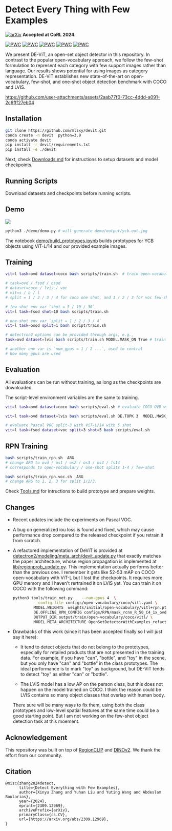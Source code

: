 # Detect Every Thing with Few Examples

[![arXiv](https://img.shields.io/badge/arXiv-2309.12969-b31b1b.svg)](https://arxiv.org/abs/2309.12969) **Accepted at CoRL 2024.**   

[![PWC](https://img.shields.io/endpoint.svg?url=https://paperswithcode.com/badge/detect-every-thing-with-few-examples/open-vocabulary-object-detection-on-lvis-v1-0)](https://paperswithcode.com/sota/open-vocabulary-object-detection-on-lvis-v1-0?p=detect-every-thing-with-few-examples) [![PWC](https://img.shields.io/endpoint.svg?url=https://paperswithcode.com/badge/detect-every-thing-with-few-examples/open-vocabulary-object-detection-on-mscoco)](https://paperswithcode.com/sota/open-vocabulary-object-detection-on-mscoco?p=detect-every-thing-with-few-examples)  [![PWC](https://img.shields.io/endpoint.svg?url=https://paperswithcode.com/badge/detect-every-thing-with-few-examples/few-shot-object-detection-on-ms-coco-10-shot)](https://paperswithcode.com/sota/few-shot-object-detection-on-ms-coco-10-shot?p=detect-every-thing-with-few-examples)  [![PWC](https://img.shields.io/endpoint.svg?url=https://paperswithcode.com/badge/detect-every-thing-with-few-examples/few-shot-object-detection-on-ms-coco-30-shot)](https://paperswithcode.com/sota/few-shot-object-detection-on-ms-coco-30-shot?p=detect-every-thing-with-few-examples)   [![PWC](https://img.shields.io/endpoint.svg?url=https://paperswithcode.com/badge/detect-every-thing-with-few-examples/one-shot-object-detection-on-coco)](https://paperswithcode.com/sota/one-shot-object-detection-on-coco?p=detect-every-thing-with-few-examples)


We present DE-ViT, an open-set object detector in this repository.
In contrast to the popular open-vocabulary approach, we follow the few-shot formulation to represent each category with few support images rather than language. Our results shows potential for using images as category representation. 
DE-ViT establishes new state-of-the-art on open-vocabulary, few-shot, and one-shot object detection benchmark with COCO and LVIS.


https://github.com/user-attachments/assets/2aab77f0-73cc-4ddd-a091-2c6fff27eb04


## Installation

```bash
git clone https://github.com/mlzxy/devit.git
conda create -n devit  python=3.9 
conda activate devit
pip install -r devit/requirements.txt
pip install -e ./devit
```

Next, check [Downloads.md](Downloads.md) for instructions to setup datasets and model checkpoints.

## Running Scripts

Download datasets and checkpoints before running scripts.

## Demo

![](demo/output/ycb.out.jpg)

```bash
python3 ./demo/demo.py # will generate demo/output/ycb.out.jpg
```

The notebook [demo/build_prototypes.ipynb](demo/build_prototypes.ipynb) builds prototypes for YCB objects using ViT-L/14 and our provided example images.

## Training

```bash
vit=l task=ovd dataset=coco bash scripts/train.sh  # train open-vocabulary COCO with ViT-L

# task=ovd / fsod / osod
# dataset=coco / lvis / voc
# vit=s / b / l 
# split = 1 / 2 / 3 / 4 for coco one shot, and 1 / 2 / 3 for voc few-shot. 

# few-shot env var `shot = 5 / 10 / 30`
vit=l task=fsod shot=10 bash scripts/train.sh 

# one-shot env var `split = 1 / 2 / 3 / 4`
vit=l task=osod split=1 bash script/train.sh

# detectron2 options can be provided through args, e.g.,
task=ovd dataset=lvis bash scripts/train.sh MODEL.MASK_ON True # train lvis with mask head

# another env var is `num_gpus = 1 / 2 ...`, used to control
# how many gpus are used
```


## Evaluation

All evaluations can be run without training, as long as the checkpoints are downloaded.

The script-level environment variables are the same to training.

```bash
vit=l task=ovd dataset=coco bash scripts/eval.sh # evaluate COCO OVD with ViT-L/14

vit=l task=ovd dataset=lvis bash scripts/eval.sh DE.TOPK 3  MODEL.MASK_ON True  # evaluate LVIS OVD with ViT-L/14

# evaluate Pascal VOC split-3 with ViT-L/14 with 5 shot
vit=l task=fsod dataset=voc split=3 shot=5 bash scripts/eval.sh 
```


## RPN Training

```bash
bash scripts/train_rpn.sh  ARG
# change ARG to ovd / os1 / os2 / os3 / os4 / fs14
# corresponds to open-vocabulary / one-shot splits 1-4 / few-shot

bash scripts/train_rpn.voc.sh  ARG
# change ARG to 1, 2, 3 for split 1/2/3.
```

Check [Tools.md](Tools.md) for intructions to build prototype and prepare weights.


 
## Changes


- Recent updates include the experiments on Pascal VOC. 


- A bug on generalized iou loss is found and fixed, which may cause performance drop compared to the released checkpoint if you retrain it from scratch. 


- A refactored implementation of DeViT is provided at [detectron2/modeling/meta_arch/devit_update.py](detectron2/modeling/meta_arch/devit_update.py) that exactly matches the paper architecture, whose region propagation is implemented at [lib/regionprob_update.py](lib/regionprob_update.py). This implementation actually performs better than the previous one. I remember it gets like 52-53 mAP on COCO open-vocabulary with ViT-L but I lost the checkpoints. It requires more GPU memory and I haven't rertrained it on LVIS yet. You can train it on COCO with the following command: 
   ```bash
   python3 tools/train_net.py    --num-gpus 4  \
            --config-file configs/open-vocabulary/coco/vitl.yaml \
            MODEL.WEIGHTS  weights/initial/open-vocabulary/vitl+rpn.pth \
            DE.OFFLINE_RPN_CONFIG configs/RPN/mask_rcnn_R_50_C4_1x_ovd_FSD.yaml \
            OUTPUT_DIR output/train/open-vocabulary/coco/vitl/ \
            MODEL.META_ARCHITECTURE OpenSetDetectorWithExamples_refactored
   ```


- Drawbacks of this work (since it has been accepted finally so I will just say it here): 
    - It tend to detect objects that do not belong to the prototypes, especially for retailed products that are not presented in the training data. For example, if you have "can", "bottle", and "toy" in the scene, but you only have "can" and "bottle" in the class prototypes.  The ideal performance is to mark "toy" as background, but DE-ViT tends to detect "toy" as either "can" or "bottle". 
      
      
    - The LVIS model has a low AP on the person class, but this does not happen on the model trained on COCO. I think the reason could be LVIS contains so many object classes that overlap with human body. 
      
      
    There sure will be many ways to fix them, using both the class prototypes and low-level spatial features at the same time could be a good starting point. But I am not working on the few-shot object detection task at this moement. 




## Acknowledgement


This repository was built on top of [RegionCLIP](https://github.com/microsoft/RegionCLIP) and [DINOv2](https://github.com/facebookresearch/dinov2). We thank the effort from our community.


## Citation

```
@misc{zhang2024detect,
      title={Detect Everything with Few Examples}, 
      author={Xinyu Zhang and Yuhan Liu and Yuting Wang and Abdeslam Boularias},
      year={2024},
      eprint={2309.12969},
      archivePrefix={arXiv},
      primaryClass={cs.CV},
      url={https://arxiv.org/abs/2309.12969}, 
}
```




